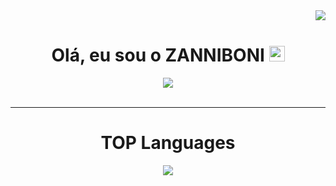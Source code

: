 <div align="right">
  <img  src="https://gpvc.arturio.dev/zanniboni">
</div>
<div align="center">
<h1>Olá, eu sou o <strong>ZANNIBONI</strong> <img src="https://media.giphy.com/media/hvRJCLFzcasrR4ia7z/giphy.gif" width="25px"> </h1>
<img  src="http://github-readme-streak-stats.herokuapp.com?user=zanniboni&theme=dracula&hide_border=true">
</div>
<br>
<hr>
<div align="center">
  <h1>TOP Languages</strong></h1>
  <img  src="https://github-readme-stats.vercel.app/api/top-langs/?username=zanniboni">
</div>
